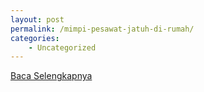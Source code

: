 ```yaml
---
layout: post
permalink: /mimpi-pesawat-jatuh-di-rumah/
categories:
    - Uncategorized
---
```


[Baca Selengkapnya](/09)